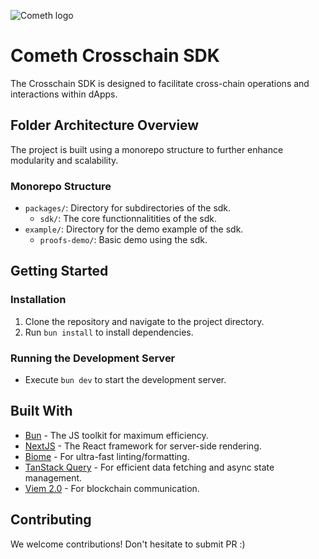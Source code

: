 ![Cometh logo](cometh-logo.png)

# Cometh Crosschain SDK

The Crosschain SDK is designed to facilitate cross-chain operations and interactions within dApps.


## Folder Architecture Overview

The project is built using a monorepo structure to further enhance modularity and scalability.

### Monorepo Structure

- `packages/`: Directory for subdirectories of the sdk.
  - `sdk/`: The core functionnalitities of the sdk.
- `example/`: Directory for the demo example of the sdk.
  - `proofs-demo/`: Basic demo using the sdk.

## Getting Started

### Installation

1. Clone the repository and navigate to the project directory.
2. Run `bun install` to install dependencies.

### Running the Development Server

- Execute `bun dev` to start the development server.

## Built With

- [Bun](https://bun.sh/) - The JS toolkit for maximum efficiency.
- [NextJS](https://nextjs.org/) - The React framework for server-side rendering.
- [Biome](https://biomejs.dev/) - For ultra-fast linting/formatting.
- [TanStack Query](https://tanstack.com/) - For efficient data fetching and async state management.
- [Viem 2.0](https://viem.sh/) - For blockchain communication.

## Contributing

We welcome contributions! Don't hesitate to submit PR :)

